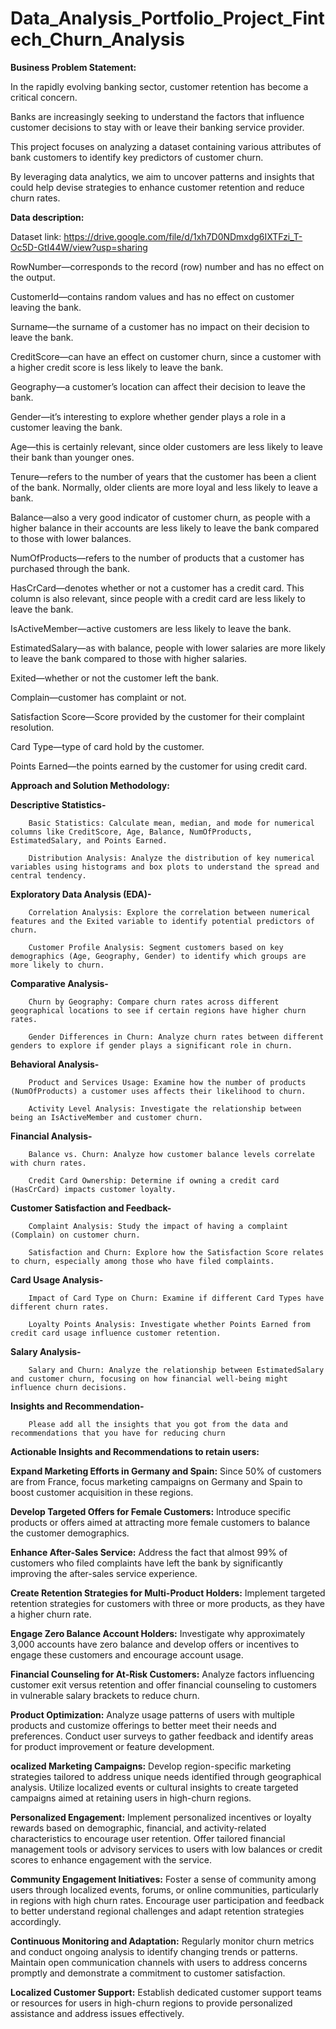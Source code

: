 # Data_Analysis_Portfolio_Project_Fintech_Churn_Analysis
**Business Problem Statement:**

In the rapidly evolving banking sector, customer retention has become a critical concern.

Banks are increasingly seeking to understand the factors that influence customer decisions to stay with or leave their banking service provider.

This project focuses on analyzing a dataset containing various attributes of bank customers to identify key predictors of customer churn.

By leveraging data analytics, we aim to uncover patterns and insights that could help devise strategies to enhance customer retention and reduce churn rates.

**Data description:**

Dataset link: https://drive.google.com/file/d/1xh7D0NDmxdg6IXTFzi_T-Oc5D-GtI44W/view?usp=sharing

RowNumber—corresponds to the record (row) number and has no effect on the output.

CustomerId—contains random values and has no effect on customer leaving the bank.

Surname—the surname of a customer has no impact on their decision to leave the bank.

CreditScore—can have an effect on customer churn, since a customer with a higher credit score is less likely to leave the bank.

Geography—a customer’s location can affect their decision to leave the bank.

Gender—it’s interesting to explore whether gender plays a role in a customer leaving the bank.

Age—this is certainly relevant, since older customers are less likely to leave their bank than younger ones.

Tenure—refers to the number of years that the customer has been a client of the bank. Normally, older clients are more loyal and less likely to leave a bank.

Balance—also a very good indicator of customer churn, as people with a higher balance in their accounts are less likely to leave the bank compared to those with lower balances.

NumOfProducts—refers to the number of products that a customer has purchased through the bank.

HasCrCard—denotes whether or not a customer has a credit card. This column is also relevant, since people with a credit card are less likely to leave the bank.

IsActiveMember—active customers are less likely to leave the bank.

EstimatedSalary—as with balance, people with lower salaries are more likely to leave the bank compared to those with higher salaries.

Exited—whether or not the customer left the bank.

Complain—customer has complaint or not.

Satisfaction Score—Score provided by the customer for their complaint resolution.

Card Type—type of card hold by the customer.

Points Earned—the points earned by the customer for using credit card.

**Approach and Solution Methodology:**

**Descriptive Statistics-**

        Basic Statistics: Calculate mean, median, and mode for numerical columns like CreditScore, Age, Balance, NumOfProducts, EstimatedSalary, and Points Earned.

        Distribution Analysis: Analyze the distribution of key numerical variables using histograms and box plots to understand the spread and central tendency.

**Exploratory Data Analysis (EDA)-**

        Correlation Analysis: Explore the correlation between numerical features and the Exited variable to identify potential predictors of churn.

        Customer Profile Analysis: Segment customers based on key demographics (Age, Geography, Gender) to identify which groups are more likely to churn.

**Comparative Analysis-**

        Churn by Geography: Compare churn rates across different geographical locations to see if certain regions have higher churn rates.
        
        Gender Differences in Churn: Analyze churn rates between different genders to explore if gender plays a significant role in churn.
        
**Behavioral Analysis-**

        Product and Services Usage: Examine how the number of products (NumOfProducts) a customer uses affects their likelihood to churn.

        Activity Level Analysis: Investigate the relationship between being an IsActiveMember and customer churn.

**Financial Analysis-**

        Balance vs. Churn: Analyze how customer balance levels correlate with churn rates.

        Credit Card Ownership: Determine if owning a credit card (HasCrCard) impacts customer loyalty.

**Customer Satisfaction and Feedback-**

        Complaint Analysis: Study the impact of having a complaint (Complain) on customer churn.

        Satisfaction and Churn: Explore how the Satisfaction Score relates to churn, especially among those who have filed complaints.

**Card Usage Analysis-**

        Impact of Card Type on Churn: Examine if different Card Types have different churn rates.

        Loyalty Points Analysis: Investigate whether Points Earned from credit card usage influence customer retention.

**Salary Analysis-**

        Salary and Churn: Analyze the relationship between EstimatedSalary and customer churn, focusing on how financial well-being might influence churn decisions.

**Insights and Recommendation-**

        Please add all the insights that you got from the data and recommendations that you have for reducing churn
        
**Actionable Insights and Recommendations to retain users:**

  **Expand Marketing Efforts in Germany and Spain:** Since 50% of customers are from France, focus marketing campaigns on Germany and Spain to boost customer acquisition in these regions.

  **Develop Targeted Offers for Female Customers:** Introduce specific products or offers aimed at attracting more female customers to balance the customer demographics.
  
  **Enhance After-Sales Service:** Address the fact that almost 99% of customers who filed complaints have left the bank by significantly improving the after-sales service experience.
  
  **Create Retention Strategies for Multi-Product Holders:** Implement targeted retention strategies for customers with three or more products, as they have a higher churn rate.
  
  **Engage Zero Balance Account Holders:** Investigate why approximately 3,000 accounts have zero balance and develop offers or incentives to engage these customers and encourage account usage.
  
  **Financial Counseling for At-Risk Customers:** Analyze factors influencing customer exit versus retention and offer financial counseling to customers in vulnerable salary brackets to reduce churn.
  
  **Product Optimization:** Analyze usage patterns of users with multiple products and customize offerings to better meet their needs and preferences. Conduct user surveys to gather feedback and identify areas for product improvement or feature development.
  
  **ocalized Marketing Campaigns:** Develop region-specific marketing strategies tailored to address unique needs identified through geographical analysis. Utilize localized events or cultural insights to create targeted campaigns aimed at retaining users in high-churn regions.
  
  **Personalized Engagement:** Implement personalized incentives or loyalty rewards based on demographic, financial, and activity-related characteristics to encourage user retention. Offer tailored financial management tools or advisory services to users with low balances or credit scores to enhance engagement with the service.
  
  **Community Engagement Initiatives:** Foster a sense of community among users through localized events, forums, or online communities, particularly in regions with high churn rates. Encourage user participation and feedback to better understand regional challenges and adapt retention strategies accordingly.
  
  **Continuous Monitoring and Adaptation:** Regularly monitor churn metrics and conduct ongoing analysis to identify changing trends or patterns. Maintain open communication channels with users to address concerns promptly and demonstrate a commitment to customer satisfaction.
  
  **Localized Customer Support:** Establish dedicated customer support teams or resources for users in high-churn regions to provide personalized assistance and address issues effectively.
